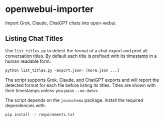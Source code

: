 # openwebui-importer
Import Grok, Claude, ChatGPT chats into open-webui.

## Listing Chat Titles

Use `list_titles.py` to detect the format of a chat export and print
all conversation titles. By default each title is prefixed with its
timestamp in a human readable form:

```bash
python list_titles.py <export.json> [more.json ...]
```

The script supports Grok, Claude, and ChatGPT exports and will report
the detected format for each file before listing its titles. Titles are
shown with their timestamps unless you pass `--no-dates`.

The script depends on the `jsonschema` package. Install the required
dependencies with:

```bash
pip install -r requirements.txt
```
